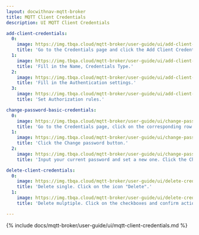 ```yaml
---
layout: docwithnav-mqtt-broker
title: MQTT Client Credentials
description: UI MQTT Client Credentials

add-client-credentials:
  0:
    image: https://img.tbqa.cloud/mqtt-broker/user-guide/ui/add-client-credentials-1.png
    title: 'Go to the Credentials page and click the Add Client Credentials button, represented by a "plus" icon.'
  1:
    image: https://img.tbqa.cloud/mqtt-broker/user-guide/ui/add-client-credentials-2.png
    title: 'Fill in the Name, Credentials Type.'
  2:
    image: https://img.tbqa.cloud/mqtt-broker/user-guide/ui/add-client-credentials-3.png
    title: 'Fill in the Authentication settings.'
  3:
    image: https://img.tbqa.cloud/mqtt-broker/user-guide/ui/add-client-credentials-4.png
    title: 'Set Authorization rules.'

change-password-basic-credentials:
  0:
    image: https://img.tbqa.cloud/mqtt-broker/user-guide/ui/change-password-1.png
    title: 'Go to the Credentials page, click on the corresponding row and click the Edit button.'
  1:
    image: https://img.tbqa.cloud/mqtt-broker/user-guide/ui/change-password-2.png
    title: 'Click the Change password button.'
  2:
    image: https://img.tbqa.cloud/mqtt-broker/user-guide/ui/change-password-3.png
    title: 'Input your current password and set a new one. Click the Change password button'

delete-client-credentials:
  0:
    image: https://img.tbqa.cloud/mqtt-broker/user-guide/ui/delete-credentials-1.png
    title: 'Delete single. Click on the icon "Delete".'
  1:
    image: https://img.tbqa.cloud/mqtt-broker/user-guide/ui/delete-credentials-2.png
    title: 'Delete mulptiple. Click on the checkboxes and confirm action by clicking on the button "Delete" in the top right corner.'

---
```


{% include docs/mqtt-broker/user-guide/ui/mqtt-client-credentials.md %}
